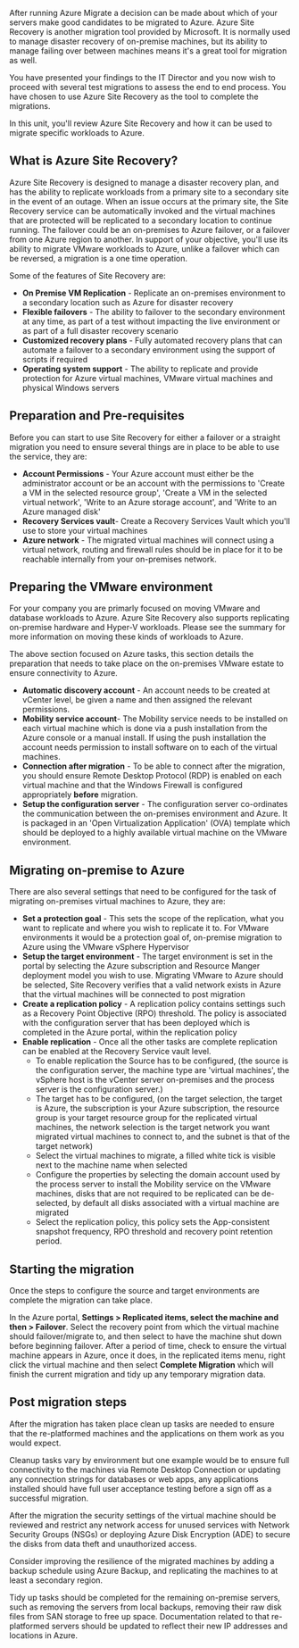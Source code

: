 After running Azure Migrate a decision can be made about which of your servers make good candidates to be migrated to Azure. Azure Site Recovery is another migration tool provided by Microsoft. It is normally used to manage disaster recovery of on-premise machines, but its ability to manage failing over between machines means it's a great tool for migration as well.

You have presented your findings to the IT Director and you now wish to proceed with several test migrations to assess the end to end process. You have chosen to use Azure Site Recovery as the tool to complete the migrations.

In this unit, you'll review Azure Site Recovery and how it can be used to migrate specific workloads to Azure.

## What is Azure Site Recovery?

Azure Site Recovery is designed to manage a disaster recovery plan, and has the ability to replicate workloads from a primary site to a secondary site in the event of an outage. When an issue occurs at the primary site, the Site Recovery service can be automatically invoked and the virtual machines that are protected will be replicated to a secondary location to continue running. The failover could be an on-premises to Azure failover, or a failover from one Azure region to another. In support of your objective, you'll use its ability to migrate VMware workloads to Azure, unlike a failover which can be reversed, a migration is a one time operation.

Some of the features of Site Recovery are:

- **On Premise VM Replication** - Replicate an on-premises environment to a secondary location such as Azure for disaster recovery
- **Flexible failovers** - The ability to failover to the secondary environment at any time, as part of a test without impacting the live environment or as part of a full disaster recovery scenario
- **Customized recovery plans** - Fully automated recovery plans that can automate a failover to a secondary environment using the support of scripts if required
- **Operating system support** - The ability to replicate and provide protection for Azure virtual machines, VMware virtual machines and physical Windows servers

## Preparation and Pre-requisites 

Before you can start to use Site Recovery for either a failover or a straight migration you need to ensure several things are in place to be able to use the service, they are:

- **Account Permissions** - Your Azure account must either be the administrator account or be an account with the permissions to 'Create a VM in the selected resource group', 'Create a VM in the selected virtual network', 'Write to an Azure storage account', and 'Write to an Azure managed disk'
- **Recovery Services vault**- Create a Recovery Services Vault which you'll use to store your virtual machines
- **Azure network** - The migrated virtual machines will connect using a virtual network, routing and firewall rules should be in place for it to be reachable internally from your on-premises network.

## Preparing the VMware environment

For your company you are primarly focused on moving VMware and database workloads to Azure. Azure Site Recovery also supports replicating on-premise hardware and Hyper-V workloads. Please see the summary for more information on moving these kinds of workloads to Azure.

The above section focused on Azure tasks, this section details the preparation that needs to take place on the on-premises VMware estate to ensure connectivity to Azure.

- **Automatic discovery account** - An account needs to be created at vCenter level, be given a name and then assigned the relevant permissions.
- **Mobility service account**- The Mobility service needs to be installed on each virtual machine which is done via a push installation from the Azure console or a manual install. If using the push installation the account needs permission to install software on to each of the virtual machines.
- **Connection after migration** - To be able to connect after the migration, you should ensure Remote Desktop Protocol (RDP) is enabled on each virtual machine and that the Windows Firewall is configured appropriately **before** migration.
- **Setup the configuration server** - The configuration server co-ordinates the communication between the on-premises environment and Azure. It is packaged in an 'Open Virtualization Application' (OVA) template which should be deployed to a highly available virtual machine on the VMware environment.

## Migrating on-premise to Azure

There are also several settings that need to be configured for the task of migrating on-premises virtual machines to Azure, they are:

- **Set a protection goal** - This sets the scope of the replication, what you want to replicate and where you wish to replicate it to. For VMware environments it would be a protection goal of, on-premise migration to Azure using the VMware vSphere Hypervisor
- **Setup the target environment** - The target environment is set in the portal by selecting the Azure subscription and Resource Manger deployment model you wish to use. Migrating VMware to Azure should be selected, Site Recovery verifies that a valid network exists in Azure that the virtual machines will be connected to post migration
- **Create a replication policy** - A replication policy contains settings such as a Recovery Point Objective (RPO) threshold. The policy is associated with the configuration server that has been deployed which is completed in the Azure portal, within the replication policy
- **Enable replication** - Once all the other tasks are complete replication can be enabled at the Recovery Service vault level. 
    - To enable replication the Source has to be configured, (the source is the configuration server, the machine type are 'virtual machines', the vSphere host is the vCenter server on-premises and the process server is the configuration server.)
    - The target has to be configured, (on the target selection, the target is Azure, the subscription is your Azure subscription, the resource group is your target resource group for the replicated virtual machines, the network selection is the target network you want migrated virtual machines to connect to, and the subnet is that of the target network)
    - Select the virtual machines to migrate, a filled white tick is visible next to the machine name when selected
    - Configure the properties by selecting the domain account used by the process server to install the Mobility service on the VMware machines, disks that are not required to be replicated can be de-selected, by default all disks associated with a virtual machine are migrated
    - Select the replication policy, this policy sets the App-consistent snapshot frequency, RPO threshold and recovery point retention period.

## Starting the migration

Once the steps to configure the source and target environments are complete the migration can take place.

In the Azure portal, **Settings > Replicated items, select the machine and then > Failover**. Select the recovery point from which the virtual machine should failover/migrate to, and then select to have the machine shut down before beginning failover. After a period of time, check to ensure the virtual machine appears in Azure, once it does, in the replicated items menu, right click the virtual machine and then select **Complete Migration** which will finish the current migration and tidy up any temporary migration data.

## Post migration steps

After the migration has taken place clean up tasks are needed to ensure that the re-platformed machines and the applications on them work as you would expect.

Cleanup tasks vary by environment but one example would be to ensure full connectivity to the machines via Remote Desktop Connection or updating any connection strings for databases or web apps, any applications installed should have full user acceptance testing before a sign off as a successful migration.

After the migration the security settings of the virtual machine should be reviewed and restrict any network access for unused services with Network Security Groups (NSGs) or deploying Azure Disk Encryption (ADE) to secure the disks from data theft and unauthorized access.

Consider improving the resilience of the migrated machines by adding a backup schedule using Azure Backup, and replicating the machines to at least a secondary region.

Tidy up tasks should be completed for the remaining on-premise servers, such as removing the servers from local backups, removing their raw disk files from SAN storage to free up space. Documentation related to that re-platformed servers should be updated to reflect their new IP addresses and locations in Azure.